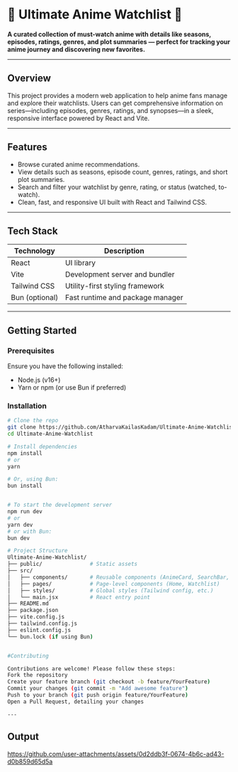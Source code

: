 # 🎌 Ultimate Anime Watchlist 🍿
**A curated collection of must-watch anime with details like seasons, episodes, ratings, genres, and plot summaries — perfect for tracking your anime journey and discovering new favorites.**

---

##  Overview

This project provides a modern web application to help anime fans manage and explore their watchlists. Users can get comprehensive information on series—including episodes, genres, ratings, and synopses—in a sleek, responsive interface powered by React and Vite.

---

##  Features

- Browse curated anime recommendations.
- View details such as seasons, episode count, genres, ratings, and short plot summaries.
- Search and filter your watchlist by genre, rating, or status (watched, to-watch).
- Clean, fast, and responsive UI built with React and Tailwind CSS.

---

##  Tech Stack

| Technology     | Description                          |
|----------------|--------------------------------------|
| React          | UI library                          |
| Vite           | Development server and bundler      |
| Tailwind CSS   | Utility-first styling framework     |
| Bun (optional) | Fast runtime and package manager    |

---

##  Getting Started

### Prerequisites

Ensure you have the following installed:

- Node.js (v16+)
- Yarn or npm (or use Bun if preferred)

### Installation

```bash
# Clone the repo
git clone https://github.com/AtharvaKailasKadam/Ultimate-Anime-Watchlist.git
cd Ultimate-Anime-Watchlist

# Install dependencies
npm install
# or
yarn

# Or, using Bun:
bun install


# To start the development server
npm run dev
# or
yarn dev
# or with Bun:
bun dev

# Project Structure
Ultimate-Anime-Watchlist/
├── public/               # Static assets
├── src/
│   ├── components/       # Reusable components (AnimeCard, SearchBar, etc.)
│   ├── pages/            # Page-level components (Home, Watchlist)
│   ├── styles/           # Global styles (Tailwind config, etc.)
│   └── main.jsx          # React entry point
├── README.md
├── package.json
├── vite.config.js
├── tailwind.config.js
├── eslint.config.js
└── bun.lock (if using Bun)


#Contributing

Contributions are welcome! Please follow these steps:
Fork the repository
Create your feature branch (git checkout -b feature/YourFeature)
Commit your changes (git commit -m "Add awesome feature")
Push to your branch (git push origin feature/YourFeature)
Open a Pull Request, detailing your changes

---
```
##  Output


https://github.com/user-attachments/assets/0d2ddb3f-0674-4b6c-ad43-d0b859d65d5a




